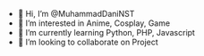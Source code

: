 - 👋 Hi, I’m @MuhammadDaniNST
- 👀 I’m interested in Anime, Cosplay, Game
- 🌱 I’m currently learning Python, PHP, Javascript
- 💞️ I’m looking to collaborate on Project

<!---
MuhammadDaniNST/MuhammadDaniNST is a ✨ special ✨ repository because its `README.md` (this file) appears on your GitHub profile.
You can click the Preview link to take a look at your changes.
--->
